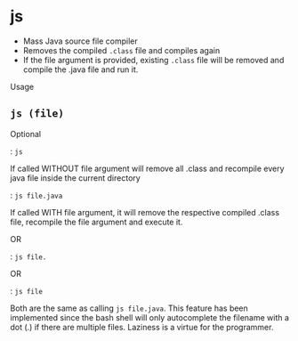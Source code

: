 # js

- Mass Java source file compiler
- Removes the compiled `.class` file and compiles again
- If the file argument is provided, existing `.class` file will be removed and compile the .java file and run it.

Usage
    
`js (file)`
   ----
   Optional

: `js` 

If called WITHOUT file argument will remove all .class and recompile every java file inside the current directory

: `js file.java`

If called WITH file argument, it will remove the respective compiled .class file, recompile the file argument and execute it.

OR

: `js file.`

OR 

: `js file`

Both are the same as calling `js file.java`. This feature has been implemented since the bash shell will only autocomplete the filename with a dot (.) if there are multiple files. Laziness is a virtue for the programmer. 
    
